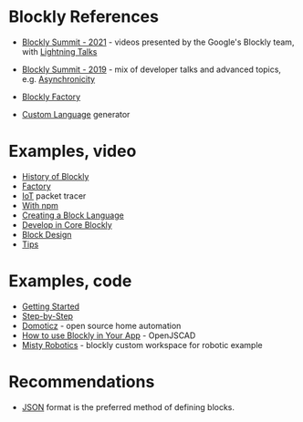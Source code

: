 # Blockly References

* [Blockly Summit - 2021](https://sites.google.com/view/blockly-summit-2021/videos) - videos presented by the Google's Blockly team, 
with [Lightning Talks](https://sites.google.com/view/blockly-summit-2021/lightning-talks)

* [Blockly Summit - 2019](https://sites.google.com/view/blockly-user-summit-2019/agenda) - mix of developer talks and advanced topics, 
e.g. [Asynchronicity](https://docs.google.com/presentation/d/1o3wIjQHg2hwlbv10HWo6um-Tt9tFRahGoQ1VizHJHzc/edit#slide=id.p) 

* [Blockly Factory](https://blockly-demo.appspot.com/static/demos/blockfactory/index.html)

* [Custom Language](https://blocklycodelabs.dev/codelabs/custom-generator/index.html) generator

# Examples, video
* [History of Blockly](https://www.youtube.com/watch?v=RkueM-_6L7A)
* [Factory](https://www.youtube.com/watch?v=s2_xaEvcVI0)
* [IoT](https://www.youtube.com/watch?v=UikLZuR6QLY) packet tracer
* [With npm](https://www.youtube.com/watch?v=WfUpbJ-I4qE)
* [Creating a Block Language](https://www.youtube.com/watch?v=nXP7OKDCk4Y)
* [Develop in Core Blockly](https://www.youtube.com/watch?v=QTDyAO61D2k)
* [Block Design](https://www.youtube.com/watch?v=3hALE-m2Xl0)
* [Tips](https://www.youtube.com/watch?v=nXP7OKDCk4Y)

# Examples, code
* [Getting Started](https://github.com/google/blockly-samples/blob/master/codelabs/getting_started/getting_started.md)
* [Step-by-Step](https://blocklycodelabs.dev/codelabs/getting-started/index.html)
* [Domoticz](http://localhost:3000/http.html) - open source home automation
* [How to use Blockly in Your App](http://inspiredtoeducate.net/inspiredtoeducate/how-to-use-blockly-in-your-app-video/) - OpenJSCAD
* [Misty Robotics](https://docs.mistyrobotics.com/tools-&-apps/web-based-tools/blockly/) - blockly custom workspace for robotic example

# Recommendations
* [JSON](https://developers.google.com/blockly/guides/create-custom-blocks/define-blocks) format is the preferred method of defining blocks.




